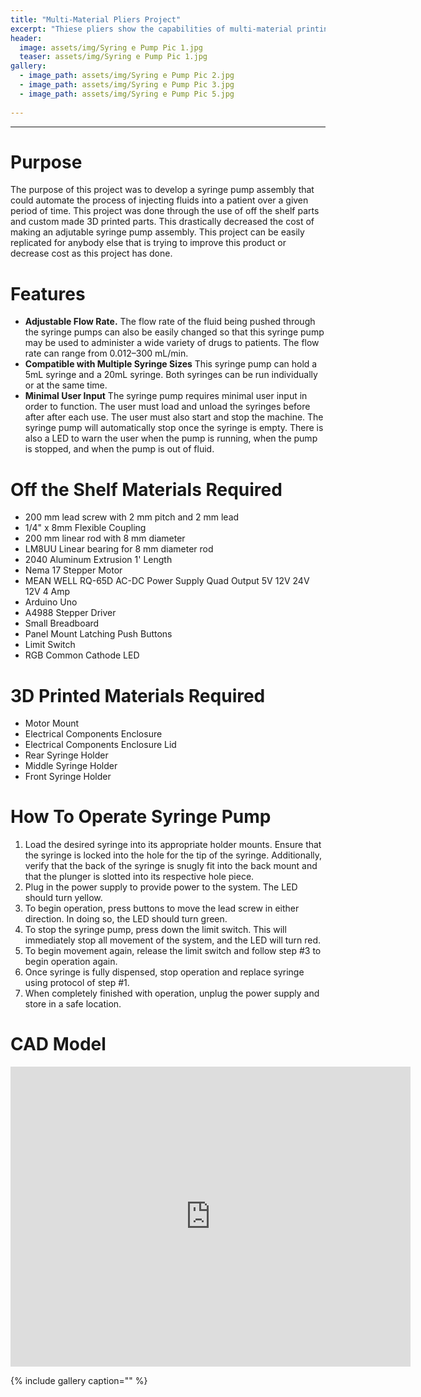 ```yaml
---
title: "Multi-Material Pliers Project"
excerpt: "Thiese pliers show the capabilities of multi-material printing incorporated with print in place techniques"
header:
  image: assets/img/Syring e Pump Pic 1.jpg
  teaser: assets/img/Syring e Pump Pic 1.jpg
gallery:
  - image_path: assets/img/Syring e Pump Pic 2.jpg
  - image_path: assets/img/Syring e Pump Pic 3.jpg
  - image_path: assets/img/Syring e Pump Pic 5.jpg
   
---
```

---

# Purpose

The purpose of this project was to develop a syringe pump assembly that could automate the process of injecting fluids into a patient over a given period of time. This project was done through the use of off the shelf parts and custom made 3D printed parts. This drastically decreased the cost of making an adjutable syringe pump assembly. This project can be easily replicated for anybody else that is trying to improve this product or decrease cost as this project has done. 




# Features

* **Adjustable Flow Rate.** The flow rate of the fluid being pushed through the syringe pumps can also be easily changed so that this syringe pump may be used to administer a wide variety of drugs to patients. The flow rate can range from 0.012–300 mL/min.
* **Compatible with Multiple Syringe Sizes** This syringe pump can hold a 5mL syringe and a 20mL syringe. Both syringes can be run individually or at the same time. 
* **Minimal User Input** The syringe pump requires minimal user input in order to function. The user must load and unload the syringes before after after each use. The user must also start and stop the machine. The syringe pump will automatically stop once the syringe is empty. There is also a LED to warn the user when the pump is running, when the pump is stopped, and when the pump is out of fluid.


# Off the Shelf Materials Required 

* 200 mm lead screw with 2 mm pitch and 2 mm lead
* 1/4" x 8mm Flexible Coupling
* 200 mm linear rod with 8 mm diameter
* LM8UU Linear bearing for 8 mm diameter rod
* 2040 Aluminum Extrusion 1' Length
* Nema 17 Stepper Motor
* MEAN WELL RQ-65D AC-DC Power Supply Quad Output 5V 12V 24V 12V 4 Amp
* Arduino Uno
* A4988 Stepper Driver
* Small Breadboard
* Panel Mount Latching Push Buttons
* Limit Switch
* RGB Common Cathode LED
   
# 3D Printed Materials Required 

* Motor Mount
* Electrical Components Enclosure
* Electrical Components Enclosure Lid 
* Rear Syringe Holder 
* Middle Syringe Holder
* Front Syringe Holder 

# How To Operate Syringe Pump 
1. Load the desired syringe into its appropriate holder mounts. Ensure that the syringe is locked into the hole for the tip of the syringe. Additionally, verify that the back of the syringe is snugly fit into the back mount and that the plunger is slotted into its respective hole piece.  
2. Plug in the power supply to provide power to the system. The LED should turn yellow.
3. To begin operation, press buttons to move the lead screw in either direction. In doing so, the LED should turn green.
4. To stop the syringe pump, press down the limit switch. This will immediately stop all movement of the system, and the LED will turn red. 
5. To begin movement again, release the limit switch and follow step #3 to begin operation again.
6. Once syringe is fully dispensed, stop operation and replace syringe using protocol of step #1. 
7. When completely finished with operation, unplug the power supply and store in a safe location. 


# CAD Model

<iframe src="https://vanderbilt643.autodesk360.com/shares/public/SH35dfcQT936092f0e430375ce53587cdfce?mode=embed" width="640" height="480" allowfullscreen="true" webkitallowfullscreen="true" mozallowfullscreen="true"  frameborder="0"></iframe>


{% include gallery caption="" %} 
